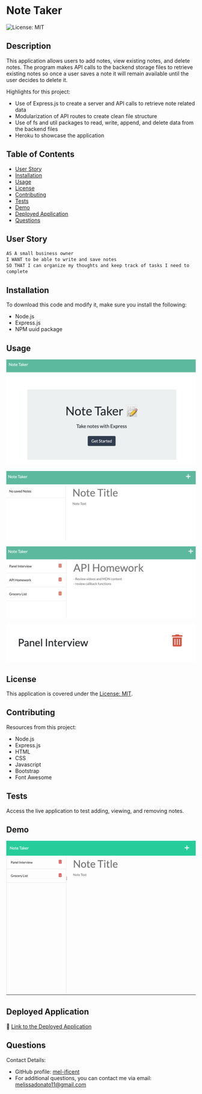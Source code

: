 # Note Taker

![License: MIT](https://img.shields.io/badge/License-MIT-yellow.svg)

## Description
This application allows users to add notes, view existing notes, and delete notes.  The program makes API calls to the backend storage files to retrieve existing notes so once a user saves a note it will remain available until the user decides to delete it.

Highlights for this project:
- Use of Express.js to create a server and API calls to retrieve note related data
- Modularization of API routes to create clean file structure
- Use of fs and util packages to read, write, append, and delete data from the backend files
- Heroku to showcase the application

## Table of Contents
- [User Story](#user-story)
- [Installation](#installation)
- [Usage](#usage)
- [License](#license)
- [Contributing](#contributing)
- [Tests](#tests)
- [Demo](#demo)
- [Deployed Application](#deployed-application)
- [Questions](#questions)

## User Story

```
AS A small business owner
I WANT to be able to write and save notes
SO THAT I can organize my thoughts and keep track of tasks I need to complete
```
## Installation
To download this code and modify it, make sure you install the following:
- Node.js
- Express.js
- NPM uuid package


## Usage
![Note Taker Application](./assets/Index.jpg)

![Note Taker Application](./assets/NewNote.jpg)

![Review existing notes](./assets/ExistingNote.jpg)

![Delete notes from list](./assets/DeleteNote.jpg)

## License
This application is covered under the [License: MIT](https://opensource.org/licenses/MIT).


## Contributing
Resources from this project:
- Node.js
- Express.js
- HTML
- CSS
- Javascript
- Bootstrap
- Font Awesome


## Tests
Access the live application to test adding, viewing, and removing notes.

## Demo
![Demo](./assets/NoteTaker.gif)

## Deployed Application
🚀 [Link to the Deployed Application]()


## Questions
Contact Details:

- GitHub profile: [mel-ificent](https://github.com/mel-ificent)
- For additional questions, you can contact me via email: melissadonato11@gmail.com